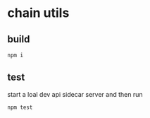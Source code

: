 # chain utils

## build

```bash
npm i
```

## test

start a loal dev api sidecar server and then run

```bash
npm test
```